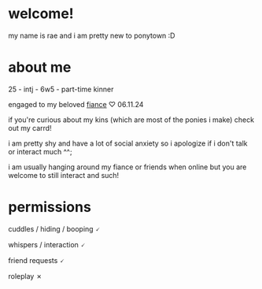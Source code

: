 # welcome!

my name is rae and i am pretty new to ponytown :D

# about me

25 - intj - 6w5 - part-time kinner

engaged to my beloved [fiance](https://github.com/TAKEURHEART) ♡ 06.11.24

if you're curious about my kins (which are most of the ponies i make) check out my carrd!

i am pretty shy and have a lot of social anxiety so i apologize if i don't talk or interact much ^^;

i am usually hanging around my fiance or friends when online but you are welcome to still interact and such!

# permissions

cuddles / hiding / booping 🗸

whispers / interaction 🗸

friend requests 🗸

roleplay ✗
